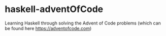 # haskell-adventOfCode
Learning Haskell through solving the Advent of Code problems (which can be found here https://adventofcode.com)
